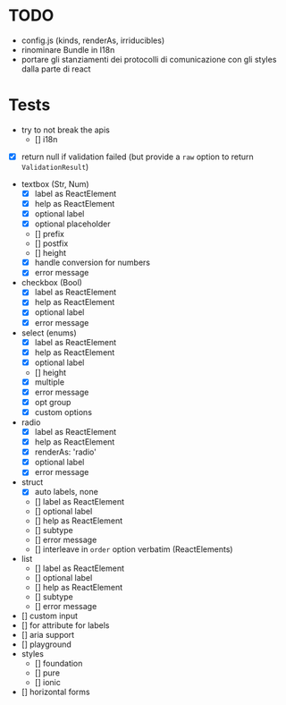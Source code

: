 # TODO

- config.js (kinds, renderAs, irriducibles)
- rinominare Bundle in I18n
- portare gli stanziamenti dei protocolli di comunicazione con gli styles dalla parte di react

# Tests

- try to not break the apis
  - [] i18n
- [x] return null if validation failed (but provide a `raw` option to return `ValidationResult`)
- textbox (Str, Num)
  - [x] label as ReactElement
  - [x] help as ReactElement
  - [x] optional label
  - [x] optional placeholder
  - [] prefix
  - [] postfix
  - [] height
  - [x] handle conversion for numbers
  - [x] error message
- checkbox (Bool)
  - [x] label as ReactElement
  - [x] help as ReactElement
  - [x] optional label
  - [x] error message
- select (enums)
  - [x] label as ReactElement
  - [x] help as ReactElement
  - [x] optional label
  - [] height
  - [x] multiple
  - [x] error message
  - [x] opt group
  - [x] custom options
- radio
  - [x] label as ReactElement
  - [x] help as ReactElement
  - [x] renderAs: 'radio'
  - [x] optional label
  - [x] error message
- struct
  - [x] auto labels, none
  - [] label as ReactElement
  - [] optional label
  - [] help as ReactElement
  - [] subtype
  - [] error message
  - [] interleave in `order` option verbatim (ReactElements)
- list
  - [] label as ReactElement
  - [] optional label
  - [] help as ReactElement
  - [] subtype
  - [] error message
- [] custom input
- [] for attribute for labels
- [] aria support
- [] playground
- styles
  - [] foundation
  - [] pure
  - [] ionic
- [] horizontal forms

